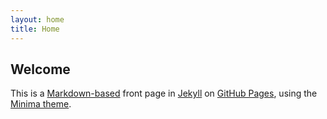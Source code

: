 ```yaml
---
layout: home
title: Home
---
```



## Welcome

This is a
[Markdown-based](https://kramdown.gettalong.org/quickref.html) front page
in [Jekyll](https://jekyllrb.com/)
on [GitHub Pages](https://pages.github.com/),
using the [Minima theme](https://github.com/jekyll/minima).


